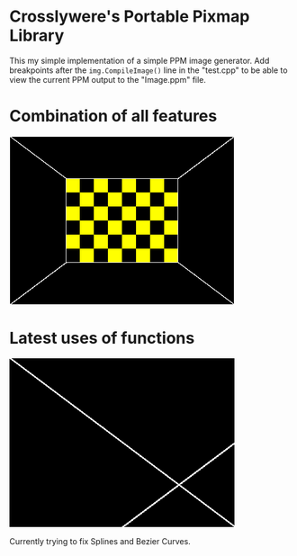 # Crosslywere's Portable Pixmap Library
This my simple implementation of a simple PPM image generator.
Add breakpoints after the `img.CompileImage()` line in the "test.cpp" to be able to view the current PPM output to the "Image.ppm" file.

# Combination of all features
![Combined Image](./Outputs/CombinedFunctions.png)

# Latest uses of functions
![Latest Image](./Outputs/Latest.png)

Currently trying to fix Splines and Bezier Curves.